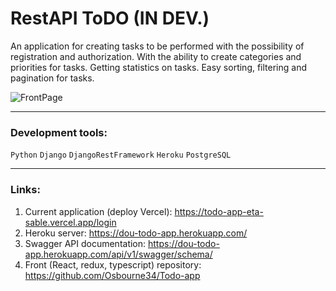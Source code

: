 # RestAPI ToDO (IN DEV.)

An application for creating tasks to be performed with the possibility of registration and authorization. With the ability to create categories and priorities for tasks. Getting statistics on tasks. Easy sorting, filtering and pagination for tasks.

![FrontPage](https://user-images.githubusercontent.com/72572824/189204262-b915afca-3915-4b95-8860-8fa29d712e5d.png)


____

### Development tools:

<span>`Python`</span>
<span>`Django`</span>
<span>`DjangoRestFramework`</span>
<span>`Heroku`</span>
<span>`PostgreSQL`</span>

___

### Links:

1. Current application (deploy Vercel): https://todo-app-eta-sable.vercel.app/login 
2. Heroku server: https://dou-todo-app.herokuapp.com/
3. Swagger API documentation: https://dou-todo-app.herokuapp.com/api/v1/swagger/schema/
4. Front (React, redux, typescript) repository: https://github.com/Osbourne34/Todo-app

